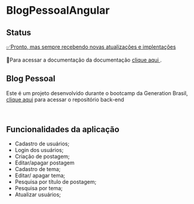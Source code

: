 # BlogPessoalAngular

<h2>Status</h2>
<a href="https://blog-pessoal-natalia.netlify.app/#/entrar" target="_blank">✅Pronto, mas sempre recebendo novas atualizações e implentações</a>
<br><br>
📝Para acessar a documentação da documentação <a href="" target= "_blank">clique aqui </a>.

<h2>Blog Pessoal</h2>
  Este é um projeto desenvolvido durante o bootcamp da Generation Brasil, <a href="https://github.com/sabinonatalia/backend-blog">clique aqui</a> para acessar o repositório back-end
<h2></h2>
<h4></h4>
<img alt="" src="">

<h2>Funcionalidades da aplicação</h2>
                                                                                                                      
- Cadastro de usuários;
- Login dos usuários;
- Criação de postagem;
- Editar/apagar postagem
- Cadastro de tema;
- Editar/ apagar tema;
- Pesquisa por título de postagem;
- Pesquisa por tema;
- Atualizar usuários;                                                                                  
                                                                                                                       
<a href="https://developer.mozilla.org/pt-BR/docs/Web/JavaScript"><img alt="" src="https://img.shields.io/badge/JavaScript-323330?style=for-the-badge&logo=javascript&logoColor=F7DF1E"/></a>
<a href="https://getbootstrap.com/"><img alt="" src="https://img.shields.io/badge/Bootstrap-563D7C?style=for-the-badge&logo=bootstrap&logoColor=white"/></a>
<a href="https://developer.mozilla.org/pt-BR/docs/Web/HTML"><img alt="" src="https://img.shields.io/badge/HTML-239120?style=for-the-badge&logo=html5&logoColor=white"/></a>
<a href="https://www.typescriptlang.org/"><img alt="" src="https://img.shields.io/badge/typescript%20-%23007ACC.svg?&style=for-the-badge&logo=typescript&logoColor=white"/></a>
<a href="https://developer.mozilla.org/pt-BR/docs/Web/CSS"><img alt="" src="https://img.shields.io/badge/CSS-239120?&style=for-the-badge&logo=css3&logoColor=white"/></a>
<a href="https://angular.io/"><img alt="" src="https://img.shields.io/badge/Angular-DD0031?style=for-the-badge&logo=angular&logoColor=white"/></a>
<a href="https://www.figma.com/"><img alt="" src="https://img.shields.io/badge/figma%20-%23F24E1E.svg?&style=for-the-badge&logo=figma&logoColor=white"/></a>
                                                                                                                                                      

